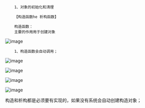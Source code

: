         1、对象的初始化和清理

        【构造函数he 析构函数】

        构造函数：
        主要的作用用于创建对象

![image](https://user-images.githubusercontent.com/38878365/197716274-8d130b0f-73ce-48ee-a1bf-3849446bfff8.png)






        1、构造函数会自动调用；

![image](https://user-images.githubusercontent.com/38878365/197716682-246fd5bf-7279-4b4c-b0cb-ac5eb69648ce.png)



![image](https://user-images.githubusercontent.com/38878365/197716957-a1e46278-ab3f-45d8-a86d-346c8871ee34.png)


![image](https://user-images.githubusercontent.com/38878365/197717015-8153328c-0a7f-43be-96e1-8ba912d223f2.png)


![image](https://user-images.githubusercontent.com/38878365/197717665-4187e167-3065-4c73-833c-4088518a7a5e.png)


构造和析构都是必须要有实现的，如果没有系统会自动创建构造对象；




